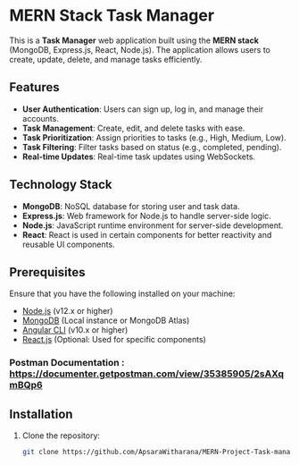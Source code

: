 # MERN Stack Task Manager

This is a **Task Manager** web application built using the **MERN stack** (MongoDB, Express.js, React, Node.js). The application allows users to create, update, delete, and manage tasks efficiently.

## Features

- **User Authentication**: Users can sign up, log in, and manage their accounts.
- **Task Management**: Create, edit, and delete tasks with ease.
- **Task Prioritization**: Assign priorities to tasks (e.g., High, Medium, Low).
- **Task Filtering**: Filter tasks based on status (e.g., completed, pending).
- **Real-time Updates**: Real-time task updates using WebSockets.
  
## Technology Stack

- **MongoDB**: NoSQL database for storing user and task data.
- **Express.js**: Web framework for Node.js to handle server-side logic.
- **Node.js**: JavaScript runtime environment for server-side development.
- **React**: React is used in certain components for better reactivity and reusable UI components.

## Prerequisites

Ensure that you have the following installed on your machine:

- [Node.js](https://nodejs.org/) (v12.x or higher)
- [MongoDB](https://www.mongodb.com/) (Local instance or MongoDB Atlas)
- [Angular CLI](https://angular.io/cli) (v10.x or higher)
- [React.js](https://reactjs.org/) (Optional: Used for specific components)

### Postman Documentation : https://documenter.getpostman.com/view/35385905/2sAXqmBQp6

## Installation

1. Clone the repository:

   ```bash
   git clone https://github.com/ApsaraWitharana/MERN-Project-Task-manager.git
